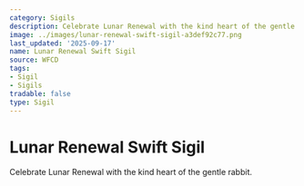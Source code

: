 ```yaml
---
category: Sigils
description: Celebrate Lunar Renewal with the kind heart of the gentle rabbit.
image: ../images/lunar-renewal-swift-sigil-a3def92c77.png
last_updated: '2025-09-17'
name: Lunar Renewal Swift Sigil
source: WFCD
tags:
- Sigil
- Sigils
tradable: false
type: Sigil
---
```


# Lunar Renewal Swift Sigil

Celebrate Lunar Renewal with the kind heart of the gentle rabbit.

